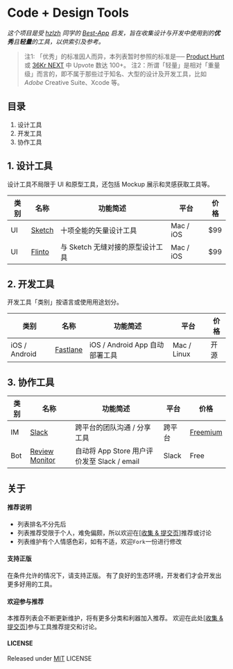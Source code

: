 # Code + Design Tools

*这个项目是受 [hzlzh](https://github.com/hzlzh) 同学的 [Best-App](https://github.com/hzlzh/Best-App) 启发，旨在收集设计与开发中使用到的**优秀**且**轻量**的工具，以供索引及参考。*

> 注1: 「优秀」的标准因人而异，本列表暂时参照的标准是── [Product Hunt](https://www.producthunt.com/) 或 [36Kr NEXT](http://next.36kr.com/posts) 中 Upvote 数达 100+。
> 注2：所谓「轻量」是相对「重量级」而言的，即不属于那些过于知名、大型的设计及开发工具，比如 *Adobe* Creative Suite、Xcode 等。


## 目录

1. 设计工具
2. 开发工具
3. 协作工具


## 1. 设计工具

设计工具不局限于 UI 和原型工具，还包括 Mockup 展示和灵感获取工具等。

| 类别   | 名称       | 功能简述                 | 平台        | 价格   |
| ---- | -------- | -------------------- | --------- | ---- |
| UI   | [Sketch] | 十项全能的矢量设计工具          | Mac / iOS | $99  |
| UI   | [Flinto] | 与 Sketch 无缝对接的原型设计工具 | Mac / iOS | $99  |


## 2. 开发工具

开发工具「类别」按语言或使用用途划分。

| 类别            | 名称         | 功能简述                     | 平台          | 价格   |
| ------------- | ---------- | ------------------------ | ----------- | ---- |
| iOS / Android | [Fastlane] | iOS / Android App 自动部署工具 | Mac / Linux | 开源   |



## 3. 协作工具

| 类别   | 名称               | 功能简述                               | 平台    | 价格                                       |
| ---- | ---------------- | ---------------------------------- | ----- | ---------------------------------------- |
| IM   | [Slack]          | 跨平台的团队沟通 / 分享工具                    | 跨平台   | [Freemium](https://markplanteam.slack.com/pricing) |
| Bot  | [Review Monitor] | 自动将 App Store 用户评价发至 Slack / email | Slack | Free                                     |

## 关于

#### 推荐说明

* 列表排名不分先后
* 列表推荐受限于个人，难免偏颇，所以欢迎在\[[收集 & 提交页]\]推荐或讨论
* 列表维护有个人情感色彩，如有不适，欢迎`Fork`一份进行修改

#### 支持正版

在条件允许的情况下，请支持正版。
有了良好的生态环境，开发者们才会开发出更多好用的工具。

#### 欢迎参与推荐

本推荐列表会不断更新维护，将有更多分类和利器加入推荐。
欢迎在此处\[[收集 & 提交页]\]参与工具推荐提交和讨论。

#### LICENSE

Released under [MIT] LICENSE

[收集 & 提交页]: https://github.com/zoomyale/Code-Design-Tools/issues/
[MIT]: https://rem.mit-license.org/

[Fastlane]: https://github.com/fastlane/fastlane/
[Sketch]: https://sketchapp.com/
[Slack]: https://slack.com/
[Flinto]: https://www.flinto.com/
[Review Monitor]: https://launchkit.io/reviews/

